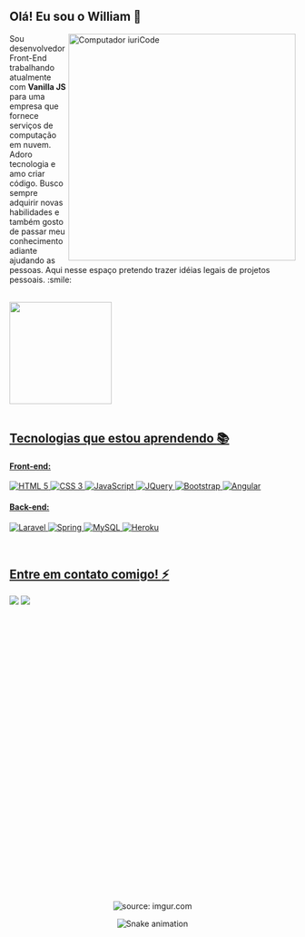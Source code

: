 ## Olá! Eu sou o William 👋

<img src="https://raw.githubusercontent.com/MicaelliMedeiros/micaellimedeiros/master/image/computer-illustration.png" min-width="400px" max-width="400px" width="400px" align="right" alt="Computador iuriCode">

<p align="left"> 
  Sou desenvolvedor Front-End trabalhando atualmente com <strong>Vanilla JS</strong> para uma empresa que fornece serviços de computação em nuvem. Adoro tecnologia e amo criar código. Busco sempre adquirir novas habilidades e também gosto de passar meu conhecimento adiante ajudando as pessoas. Aqui nesse espaço pretendo trazer idéias legais de projetos pessoais. :smile:
</p>

<br>

<div align="left">
  <a href="https://github.com/williamalonso">
  <img height="180em" src="https://github-readme-stats.vercel.app/api/top-langs/?username=williamalonso&layout=compact&langs_count=7&theme=tokyonight"/>
</div>

<br>

 ## Tecnologias que estou aprendendo :books:
 
 #### Front-end:

![HTML 5](https://img.shields.io/badge/HTML5-E34F26?style=for-the-badge&logo=html5&logoColor=white)
![CSS 3](https://img.shields.io/badge/CSS3-1572B6?style=for-the-badge&logo=css3&logoColor=white)
![JavaScript](https://img.shields.io/badge/JavaScript-F7DF1E?style=for-the-badge&logo=javascript&logoColor=black)
![JQuery](https://img.shields.io/badge/jQuery-0769AD?style=for-the-badge&logo=jquery&logoColor=white)
![Bootstrap](https://img.shields.io/badge/Bootstrap-563D7C?style=for-the-badge&logo=bootstrap&logoColor=white)
![Angular](https://img.shields.io/badge/Angular-DD0031?style=for-the-badge&logo=angular&logoColor=white)

#### Back-end:

![Laravel](https://img.shields.io/badge/Laravel-FF2D20?style=for-the-badge&logo=laravel&logoColor=white)
![Spring](https://img.shields.io/badge/Spring-6DB33F?style=for-the-badge&logo=spring&logoColor=white)
![MySQL](https://img.shields.io/badge/MySQL-00000F?style=for-the-badge&logo=mysql&logoColor=white)
![Heroku](https://img.shields.io/badge/Heroku-430098?style=for-the-badge&logo=heroku&logoColor=white)

<br>
  
## Entre em contato comigo! :zap:
  
<div>
  <a href = "mailto:william.al.alonso@gmail.com"><img src="https://img.shields.io/badge/-Gmail-%23333?style=for-the-badge&logo=gmail&logoColor=white" target="_blank"></a>
  <a href="https://www.linkedin.com/in/william-afonso-8a879b215/" target="_blank"><img src="https://img.shields.io/badge/-LinkedIn-%230077B5?style=for-the-badge&logo=linkedin&logoColor=white" target="_blank"></a> 
</div> 

<br>
<br>
  
<div align="center">
   <img height="500em" <a href="https://imgur.com/A6uiN0R"><img src="https://i.imgur.com/A6uiN0R.gif" title="source: imgur.com" /></a>
</div>

<div align="center">

  ![Snake animation](https://github.com/williamalonso/williamalonso/blob/output/github-contribution-grid-snake.svg)
  
</div>


